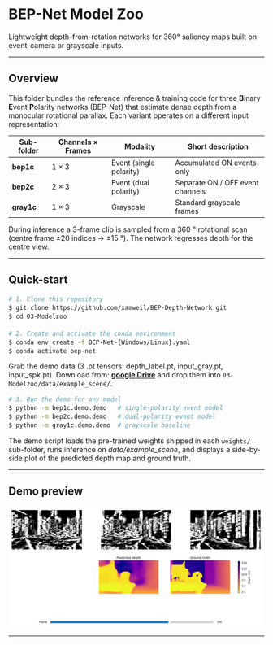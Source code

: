 # BEP-Net Model Zoo

Lightweight depth-from-rotation networks for 360° saliency maps built on event-camera or grayscale inputs.

---

## Overview

This folder bundles the reference inference & training code for three **B**inary **E**vent **P**olarity networks (BEP-Net) that estimate dense depth from a monocular rotational parallax. Each variant operates on a different input representation:

| Sub-folder | Channels × Frames | Modality | Short description |
|-----------|------------------|----------|-------------------|
| **bep1c** | 1 × 3 | Event (single polarity) | Accumulated ON events only |
| **bep2c** | 2 × 3 | Event (dual polarity)   | Separate ON / OFF event channels |
| **gray1c**| 1 × 3 | Grayscale               | Standard grayscale frames |

During inference a 3-frame clip is sampled from a 360 ° rotational scan (centre frame ±20 indices → ±15 °). The network regresses depth for the centre view.

---

## Quick-start

```bash
# 1. Clone this repository 
$ git clone https://github.com/xamweil/BEP-Depth-Network.git
$ cd 03-Modelzoo

# 2. Create and activate the conda environment
$ conda env create -f BEP-Net-{Windows/Linux}.yaml
$ conda activate bep-net
```
Grab the demo data (3 .pt tensors: depth_label.pt, input_gray.pt, input_spk.pt).
Download from: **[google Drive](https://drive.google.com/drive/folders/1YzD4SbVfo4sYXybWoIY9DgNdC24BHNbS)**
and drop them into `03-Modelzoo/data/example_scene/`.

```bash
# 3. Run the demo for any model
$ python -m bep1c.demo.demo   # single-polarity event model
$ python -m bep2c.demo.demo   # dual-polarity event model
$ python -m gray1c.demo.demo  # grayscale baseline
```

The demo script loads the pre-trained weights shipped in each `weights/` sub-folder, runs inference on *data/example_scene*, and displays a side-by-side plot of the predicted depth map and ground truth.

---

## Demo preview

<!-- Replace the placeholder below with a screenshot generated by any demo run -->
![BEP-Net demo output](assets/demo.png)

---


